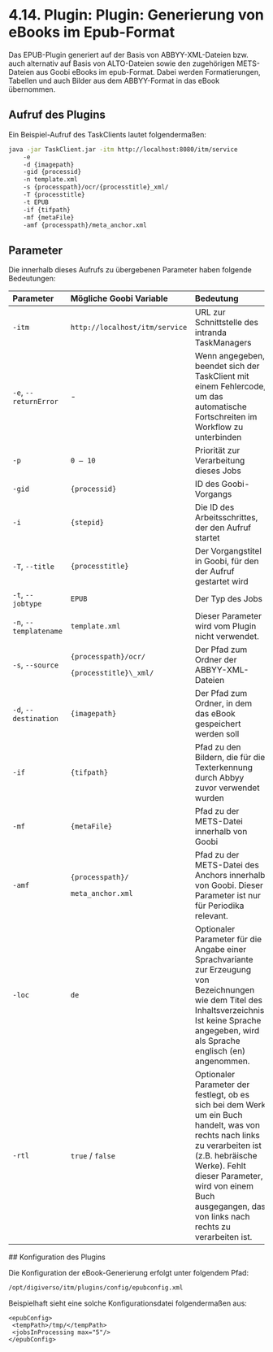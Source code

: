 # 4.14. Plugin: Plugin: Generierung von eBooks im Epub-Format

Das EPUB-Plugin generiert auf der Basis von ABBYY-XML-Dateien bzw. auch alternativ auf Basis von ALTO-Dateien sowie den zugehörigen METS-Dateien aus Goobi eBooks im epub-Format. Dabei werden Formatierungen, Tabellen und auch Bilder aus dem ABBYY-Format in das eBook übernommen.

## Aufruf des Plugins

Ein Beispiel-Aufruf des TaskClients lautet folgendermaßen:

```bash
java -jar TaskClient.jar -itm http://localhost:8080/itm/service 
    -e 
    -d {imagepath}  
    -gid {processid} 
    -n template.xml 
    -s {processpath}/ocr/{processtitle}_xml/ 
    -T {processtitle} 
    -t EPUB 
    -if {tifpath} 
    -mf {metaFile} 
    -amf {processpath}/meta_anchor.xml
```

## Parameter

Die innerhalb dieses Aufrufs zu übergebenen Parameter haben folgende Bedeutungen:

<table>
  <thead>
    <tr>
      <th style="text-align:left">Parameter</th>
      <th style="text-align:left">Mögliche Goobi Variable</th>
      <th style="text-align:left">Bedeutung</th>
    </tr>
  </thead>
  <tbody>
    <tr>
      <td style="text-align:left"><code>-itm</code>
      </td>
      <td style="text-align:left"><code>http://localhost/itm/service</code>
      </td>
      <td style="text-align:left">URL zur Schnittstelle des intranda TaskManagers</td>
    </tr>
    <tr>
      <td style="text-align:left"><code>-e</code>, <code>--returnError</code>
      </td>
      <td style="text-align:left">-</td>
      <td style="text-align:left">Wenn angegeben, beendet sich der TaskClient mit einem Fehlercode, um das
        automatische Fortschreiten im Workflow zu unterbinden</td>
    </tr>
    <tr>
      <td style="text-align:left"><code>-p</code>
      </td>
      <td style="text-align:left"><code>0 &#x2013; 10</code>
      </td>
      <td style="text-align:left">Priorität zur Verarbeitung dieses Jobs</td>
    </tr>
    <tr>
      <td style="text-align:left"><code>-gid</code>
      </td>
      <td style="text-align:left"><code>{processid}</code>
      </td>
      <td style="text-align:left">ID des Goobi-Vorgangs</td>
    </tr>
    <tr>
      <td style="text-align:left"><code>-i</code>
      </td>
      <td style="text-align:left"><code>{stepid}</code>
      </td>
      <td style="text-align:left">Die ID des Arbeitsschrittes, der den Aufruf startet</td>
    </tr>
    <tr>
      <td style="text-align:left"><code>-T</code>, <code>--title</code>
      </td>
      <td style="text-align:left"><code>{processtitle}</code>
      </td>
      <td style="text-align:left">Der Vorgangstitel in Goobi, für den der Aufruf gestartet wird</td>
    </tr>
    <tr>
      <td style="text-align:left"><code>-t</code>, <code>--jobtype</code>
      </td>
      <td style="text-align:left"><code>EPUB</code>
      </td>
      <td style="text-align:left">Der Typ des Jobs</td>
    </tr>
    <tr>
      <td style="text-align:left"><code>-n</code>, <code>--templatename</code>
      </td>
      <td style="text-align:left"><code>template.xml</code>
      </td>
      <td style="text-align:left">Dieser Parameter wird vom Plugin nicht verwendet.</td>
    </tr>
    <tr>
      <td style="text-align:left"><code>-s</code>, <code>--source</code>
      </td>
      <td style="text-align:left">
        <p><code>{processpath}/ocr/</code>
        </p>
        <p><code>{processtitle}\_xml/</code>
        </p>
      </td>
      <td style="text-align:left">Der Pfad zum Ordner der ABBYY-XML-Dateien</td>
    </tr>
    <tr>
      <td style="text-align:left"><code>-d</code>, <code>--destination</code>
      </td>
      <td style="text-align:left"><code>{imagepath}</code>
      </td>
      <td style="text-align:left">Der Pfad zum Ordner, in dem das eBook gespeichert werden soll</td>
    </tr>
    <tr>
      <td style="text-align:left"><code>-if</code>
      </td>
      <td style="text-align:left"><code>{tifpath}</code>
      </td>
      <td style="text-align:left">Pfad zu den Bildern, die für die Texterkennung durch Abbyy zuvor verwendet
        wurden</td>
    </tr>
    <tr>
      <td style="text-align:left"><code>-mf</code>
      </td>
      <td style="text-align:left"><code>{metaFile}</code>
      </td>
      <td style="text-align:left">Pfad zu der METS-Datei innerhalb von Goobi</td>
    </tr>
    <tr>
      <td style="text-align:left"><code>-amf</code>
      </td>
      <td style="text-align:left">
        <p><code>{processpath}/</code>
        </p>
        <p><code>meta_anchor.xml</code>
        </p>
      </td>
      <td style="text-align:left">Pfad zu der METS-Datei des Anchors innerhalb von Goobi. Dieser Parameter
        ist nur für Periodika relevant.</td>
    </tr>
    <tr>
      <td style="text-align:left"><code>-loc</code>
      </td>
      <td style="text-align:left"><code>de</code>
      </td>
      <td style="text-align:left">Optionaler Parameter für die Angabe einer Sprachvariante zur Erzeugung
        von Bezeichnungen wie dem Titel des Inhaltsverzeichnis. Ist keine Sprache
        angegeben, wird als Sprache englisch (en) angenommen.</td>
    </tr>
    <tr>
      <td style="text-align:left"><code>-rtl</code>
      </td>
      <td style="text-align:left"><code>true</code> / <code>false</code>
      </td>
      <td style="text-align:left">Optionaler Parameter der festlegt, ob es sich bei dem Werk um ein Buch
        handelt, was von rechts nach links zu verarbeiten ist (z.B. hebräische
        Werke). Fehlt dieser Parameter, wird von einem Buch ausgegangen, das von
        links nach rechts zu verarbeiten ist.</td>
    </tr>
  </tbody>
</table>## Konfiguration des Plugins

Die Konfiguration der eBook-Generierung erfolgt unter folgendem Pfad:

```bash
/opt/digiverso/itm/plugins/config/epubconfig.xml
```

Beispielhaft sieht eine solche Konfigurationsdatei folgendermaßen aus:

```markup
<epubConfig>
 <tempPath>/tmp/</tempPath>
 <jobsInProcessing max="5"/>
</epubConfig>
```

